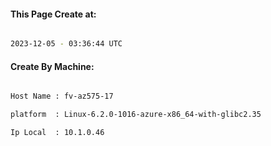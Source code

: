 
   
#### This Page Create at:

```bash

2023-12-05 - 03:36:44 UTC

```

#### Create By Machine:

```bash

Host Name : fv-az575-17

platform  : Linux-6.2.0-1016-azure-x86_64-with-glibc2.35

Ip Local  : 10.1.0.46

```

